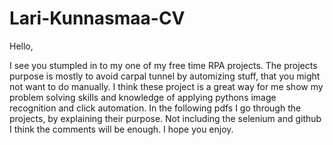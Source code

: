 # Lari-Kunnasmaa-CV

Hello, 

I see you stumpled in to my one of my free time RPA projects. The projects purpose is mostly to avoid carpal tunnel by automizing stuff, that you might not want to do manually.
I think these project is a great way for me show my problem solving skills and knowledge of applying pythons image recognition and click automation. In the following pdfs I go through the projects, by explaining their purpose. Not including the selenium and github I think the comments will be enough. I hope you enjoy.

